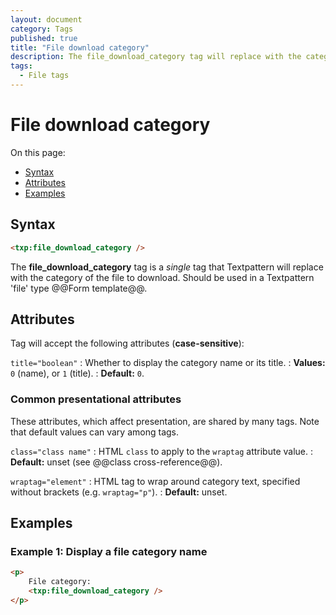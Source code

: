```yaml
---
layout: document
category: Tags
published: true
title: "File download category"
description: The file_download_category tag will replace with the category of the file to download.
tags:
  - File tags
---
```


# File download category

On this page:

* [Syntax](#syntax)
* [Attributes](#attributes)
* [Examples](#examples)

## Syntax

~~~ html
<txp:file_download_category />
~~~

The **file_download_category** tag is a *single* tag that Textpattern will replace with the category of the file to download. Should be used in a Textpattern 'file' type @@Form template@@.

## Attributes

Tag will accept the following attributes (**case-sensitive**):

`title="boolean"`
: Whether to display the category name or its title.
: **Values:** `0` (name), or `1` (title).
: **Default:** `0`.

### Common presentational attributes

These attributes, which affect presentation, are shared by many tags. Note that default values can vary among tags.

`class="class name"`
: HTML `class` to apply to the `wraptag` attribute value.
: **Default:** unset (see @@class cross-reference@@).

`wraptag="element"`
: HTML tag to wrap around category text, specified without brackets (e.g. `wraptag="p"`).
: **Default:** unset.

## Examples

### Example 1: Display a file category name

~~~ html
<p>
    File category:
    <txp:file_download_category />
</p>
~~~
